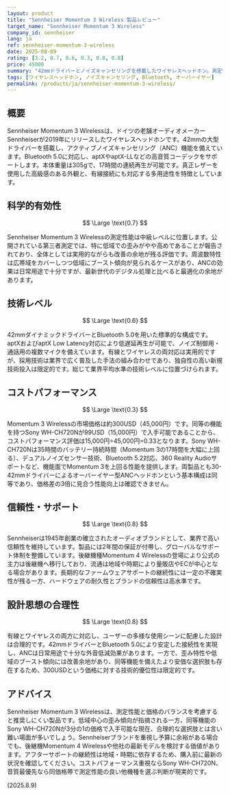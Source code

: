 ```yaml
---
layout: product
title: "Sennheiser Momentum 3 Wireless 製品レビュー"
target_name: "Sennheiser Momentum 3 Wireless"
company_id: sennheiser
lang: ja
ref: sennheiser-momentum-3-wireless
date: 2025-08-09
rating: [3.2, 0.7, 0.6, 0.3, 0.8, 0.8]
price: 45000
summary: "42mmドライバーとノイズキャンセリングを搭載したワイヤレスヘッドホン。測定性能は中級レベルで技術水準は標準的だが、同等機能製品の3倍の価格でコストパフォーマンスは低い"
tags: [ワイヤレスヘッドホン, ノイズキャンセリング, Bluetooth, オーバーイヤー]
permalink: /products/ja/sennheiser-momentum-3-wireless/
---
```


## 概要

Sennheiser Momentum 3 Wirelessは、ドイツの老舗オーディオメーカーSennheiserが2019年にリリースしたワイヤレスヘッドホンです。42mmの大型ドライバーを搭載し、アクティブノイズキャンセリング（ANC）機能を備えています。Bluetooth 5.0に対応し、aptXやaptX-LLなどの高音質コーデックをサポートします。本体重量は305gで、17時間の連続再生が可能です。真正レザーを使用した高級感のある外観と、有線接続にも対応する多用途性を特徴としています。

## 科学的有効性

$$ \Large \text{0.7} $$

Sennheiser Momentum 3 Wirelessの測定性能は中級レベルに位置します。公開されている第三者測定では、特に低域での歪みがやや高めであることが報告されており、全体としては実用的ながらも改善の余地が残る評価です。周波数特性は広帯域をカバーしつつ低域にブースト傾向が見られるケースがあり、ANCの効果は日常用途で十分ですが、最新世代のデジタル処理と比べると最適化の余地があります。

## 技術レベル

$$ \Large \text{0.6} $$

42mmダイナミックドライバーとBluetooth 5.0を用いた標準的な構成です。aptXおよびaptX Low Latency対応により低遅延再生が可能で、ノイズ制御用・通話用の複数マイクを備えています。有線とワイヤレスの両対応は実用的ですが、採用技術は業界で広く普及した手法の組み合わせであり、独自性の高い新規技術投入は限定的です。総じて業界平均水準の技術レベルに位置づけられます。

## コストパフォーマンス

$$ \Large \text{0.3} $$

Momentum 3 Wirelessの市場価格は約300USD（45,000円）です。同等の機能を持つSony WH-CH720Nが99USD（15,000円）で入手可能であることから、コストパフォーマンス評価は15,000円÷45,000円=0.33となります。Sony WH-CH720Nは35時間のバッテリー持続時間（Momentum 3の17時間を大幅に上回る）、デュアルノイズセンサー技術、Bluetooth 5.2対応、360 Reality Audioサポートなど、機能面でMomentum 3を上回る性能を提供します。両製品とも30-42mmドライバーによるオーバーイヤー型ANCヘッドホンという基本構成は同等であり、価格差の3倍に見合う性能向上は確認できません。

## 信頼性・サポート

$$ \Large \text{0.8} $$

Sennheiserは1945年創業の確立されたオーディオブランドとして、業界で高い信頼性を維持しています。製品には2年間の保証が付帯し、グローバルなサポート体制を整備しています。後継機種Momentum 4 Wirelessの登場により公式の主力は後継機へ移行しており、流通は地域や時期により量販店やECが中心となる場合があります。長期的なファームウェアサポートの継続性には一定の不確実性が残る一方、ハードウェアの耐久性とブランドの信頼性は高水準です。

## 設計思想の合理性

$$ \Large \text{0.8} $$

有線とワイヤレスの両方に対応し、ユーザーの多様な使用シーンに配慮した設計は合理的です。42mmドライバーとBluetooth 5.0により安定した接続性を実現し、ANCは日常用途で十分な外音低減効果があります。一方で、歪み特性や低域のブースト傾向には改善余地があり、同等機能を備えたより安価な選択肢も存在するため、300USDという価格に対する技術的優位性は限定的です。

## アドバイス

Sennheiser Momentum 3 Wirelessは、測定性能と価格のバランスを考慮すると推奨しにくい製品です。低域中心の歪み傾向が指摘される一方、同等機能のSony WH-CH720Nが3分の1の価格で入手可能な現在、合理的な選択肢とは言い難い場面が多いでしょう。Sennheiserブランドを重視し予算に余裕がある場合でも、後継機Momentum 4 Wirelessや他社の最新モデルを検討する価値があります。アフターサポートの継続性は地域・時期に依存するため、購入前に最新の状況を確認してください。コストパフォーマンス重視ならSony WH-CH720N、音質最優先なら同価格帯で測定性能の良い他機種を選ぶ判断が現実的です。

(2025.8.9)